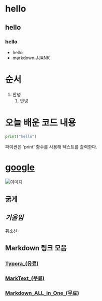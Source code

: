 # hello
## hello
### hello
- hello
- markdown JJANK
# 순서
1. 안녕
    1. 안녕

# 오늘 배운 코드 내용
```python
print("hello")
```
파이썬은 'print' 함수를 사용해 텍스트를 출력한다.

# [google](google.com)
![이미지](https://)

**굵게**
---
*기울임*
---
~~취소선~~

## Markdown 링크 모음
### [Typora_(유료)](https://typora.io)
### [MarkText_(무료)](https://github.com/marktext/marktext#download-and-installation)
### [Markdown_ALL_in_One_(무료)](https://marketplace.visualstudio.com/items?itemName=yzhang.markdown-all-in-one)